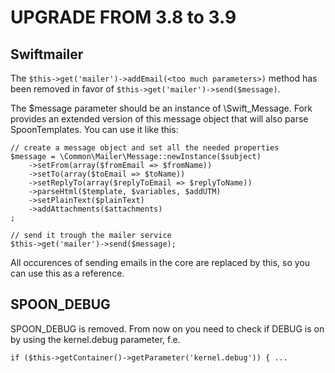 UPGRADE FROM 3.8 to 3.9
=======================

## Swiftmailer

The `$this->get('mailer')->addEmail(<too much parameters>)` method has been removed
in favor of `$this->get('mailer')->send($message)`.

The $message parameter should be an instance of \Swift_Message. Fork provides an
extended version of this message object that will also parse SpoonTemplates. You can
use it like this:

    // create a message object and set all the needed properties
    $message = \Common\Mailer\Message::newInstance($subject)
        ->setFrom(array($fromEmail => $fromName))
        ->setTo(array($toEmail => $toName))
        ->setReplyTo(array($replyToEmail => $replyToName))
        ->parseHtml($template, $variables, $addUTM)
        ->setPlainText($plainText)
        ->addAttachments($attachments)
    ;

    // send it trough the mailer service
    $this->get('mailer')->send($message);

All occurences of sending emails in the core are replaced by this, so you can use
this as a reference.


## SPOON_DEBUG

SPOON_DEBUG is removed. From now on you need to check if DEBUG is on by using the kernel.debug parameter, f.e.

	if ($this->getContainer()->getParameter('kernel.debug')) { ...